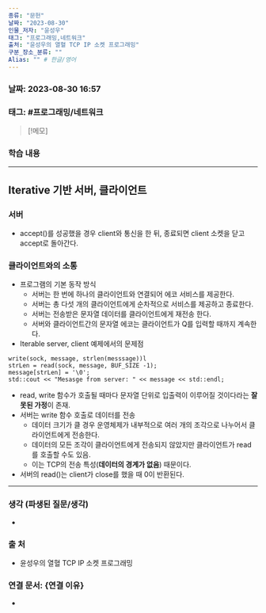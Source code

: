 ```yaml
---
종류: "문헌"
날짜: "2023-08-30"
인물_저자: "윤성우"
태그: "프로그래밍,네트워크"
출처: "윤성우의 열혈 TCP IP 소켓 프로그래밍"
구분_장소_분류: ""
Alias: "" # 한글/영어
---
```


### 날짜: 2023-08-30 16:57
### 태그: #프로그래밍/네트워크

>[!메모]
> 

### 학습 내용
---
## Iterative 기반 서버, 클라이언트
### 서버
- accept()를 성공했을 경우 client와 통신을 한 뒤, 종료되면 client 소켓을 닫고 accept로 돌아간다.
### 클라이언트와의 소통
- 프로그램의 기본 동작 방식
	- 서버는 한 번에 하나의 클라이언트와 연결되어 에코 서비스를 제공한다.
	- 서버는 총 다섯 개의 클라이언트에게 순차적으로 서비스를 제공하고 종료한다.
	- 서버는 전송받은 문자열 데이터를 클라이언트에게 재전송 한다.
	- 서버와 클라이언트간의 문자열 에코는 클라이언트가 Q를 입력할 때까지 계속한다.
- Iterable server, client 예제에서의 문제점
```
write(sock, message, strlen(messsage))l
strLen = read(sock, message, BUF_SIZE -1);
message[strLen] = '\0';
std::cout << "Mesasge from server: " << message << std::endl;
```
- read, write 함수가 호출될 때마다 문자열 단위로 입출력이 이루어질 것이다라는 **잘못된 가정**이 존재.
- 서버는 write 함수 호출로 데이터를 전송
	- 데이터 크기가 클 경우 운영체제가 내부적으로 여러 개의 조각으로 나누어서 클라이언트에게 전송한다.
	- 데이터의 모든 조각이 클라이언트에게 전송되지 않았지만 클라이언트가 read를 호출할 수도 있음.
	- 이는 TCP의 전송 특성(**데이터의 경계가 없음**) 때문이다.
- 서버의 read()는 client가 close를 했을 때 0이 반환된다.
---
### 생각 (파생된 질문/생각)
- 
### 출 처
- 윤성우의 열혈 TCP IP 소켓 프로그래밍

### 연결 문서: {연결 이유}
- 